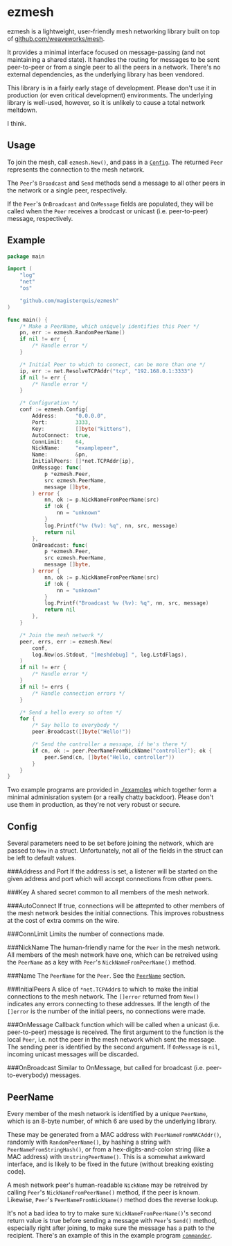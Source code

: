 ezmesh
======
ezmesh is a lightweight, user-friendly mesh networking library built on top of
[github.com/weaveworks/mesh](https://github.com/weaveworks/mesh).

It provides a minimal interface focused on message-passing (and not maintaining
a shared state).  It handles the routing for messages to be sent peer-to-peer
or from a single peer to all the peers in a network.  There's no external
dependencies, as the underlying library has been vendored.

This library is in a fairly early stage of development.  Please don't use it in
production (or even critical development) environments.  The underlying library
is well-used, however, so it is unlikely to cause a total network meltdown.

I think.

Usage
-----
To join the mesh, call `ezmesh.New()`, and pass in a [`Config`](#config).  The
returned `Peer` represents the connection to the mesh network.

The `Peer`'s `Broadcast` and `Send` methods send a message to all other peers
in the network or a single peer, respectively.

If the `Peer`'s `OnBroadcast` and `OnMessage` fields are populated, they will
be called when the `Peer` receives a brodcast or unicast (i.e. peer-to-peer)
message, respectively.

Example
-------
```go
package main

import (
	"log"
	"net"
	"os"

	"github.com/magisterquis/ezmesh"
)

func main() {
	/* Make a PeerName, which uniquely identifies this Peer */
	pn, err := ezmesh.RandomPeerName()
	if nil != err {
		/* Handle error */
	}

	/* Initial Peer to which to connect, can be more than one */
	ip, err := net.ResolveTCPAddr("tcp", "192.168.0.1:3333")
	if nil != err {
		/* Handle error */
	}

	/* Configuration */
	conf := ezmesh.Config{
		Address:      "0.0.0.0",
		Port:         3333,
		Key:          []byte("kittens"),
		AutoConnect:  true,
		ConnLimit:    64,
		NickName:     "examplepeer",
		Name:         &pn,
		InitialPeers: []*net.TCPAddr{ip},
		OnMessage: func(
			p *ezmesh.Peer,
			src ezmesh.PeerName,
			message []byte,
		) error {
			nn, ok := p.NickNameFromPeerName(src)
			if !ok {
				nn = "unknown"
			}
			log.Printf("%v (%v): %q", nn, src, message)
			return nil
		},
		OnBroadcast: func(
			p *ezmesh.Peer,
			src ezmesh.PeerName,
			message []byte,
		) error {
			nn, ok := p.NickNameFromPeerName(src)
			if !ok {
				nn = "unknown"
			}
			log.Printf("Broadcast %v (%v): %q", nn, src, message)
			return nil
		},
	}

	/* Join the mesh network */
	peer, errs, err := ezmesh.New(
		conf,
		log.New(os.Stdout, "[meshdebug] ", log.LstdFlags),
	)
	if nil != err {
		/* Handle error */
	}
	if nil != errs {
		/* Handle connection errors */
	}

	/* Send a hello every so often */
	for {
		/* Say hello to everybody */
		peer.Broadcast([]byte("Hello!"))

		/* Send the controller a message, if he's there */
		if cn, ok := peer.PeerNameFromNickName("controller"); ok {
			peer.Send(cn, []byte("Hello, controller"))
		}
	}
}
```

Two example programs are provided in [./examples](examples) which together
form a minimal adminisration system (or a really chatty backdoor).  Please
don't use them in production, as they're not very robust or secure.

Config
------
Several parameters need to be set before joining the network, which are passed
to `New` in a struct.  Unfortunately, not all of the fields in the struct can
be left to default values.

###Address and Port
If the address is set, a listener will be started on the given address and port
which will accept connections from other peers.

###Key
A shared secret common to all members of the mesh network.

###AutoConnect
If true, connections will be attepmted to other members of the mesh network
besides the initial connections.  This improves robustness at the cost of
extra comms on the wire.

###ConnLimit
Limits the number of connections made.

###NickName
The human-friendly name for the `Peer` in the mesh network.  All members of the
mesh network have one, which can be retreived using the `PeerName` as a key
with `Peer`'s `NickNameFromPeerName()` method.

###Name
The `PeerName` for the `Peer`.  See the [`PeerName`](#PeerName) section.

###InitialPeers
A slice of `*net.TCPAddr`s to which to make the initial connections to the mesh
network.  The `[]error` returned from `New()` indicates any errors connecting
to these addresses.  If the length of the `[]error` is the number of the
initial peers, no connections were made.

###OnMessage
Callback function which will be called when a unicast (i.e. peer-to-peer)
message is received.  The first argument to the function is the local `Peer`,
i.e. not the peer in the mesh network which sent the message.  The sending
peer is identified by the second argument.  If `OnMessage` is `nil`, incoming
unicast messages will be discarded.

###OnBroadcast
Similar to OnMessage, but called for broadcast (i.e. peer-to-everybody)
messages.

PeerName
--------
Every member of the mesh network is identified by a unique `PeerName`, which is
an 8-byte number, of which 6 are used by the underlying library.

These may be generated from a MAC address with `PeerNameFromMACAddr()`,
randomly with `RandomPeerName()`, by hashing a string with
`PeerNameFromStringHash()`, or from a hex-digits-and-colon string (like a MAC
address) with `UnstringPeerName()`.  This is a somewhat awkward interface, and
is likely to be fixed in the future (without breaking existing code).

A mesh network peer's human-readable `NickName` may be retreived by calling
`Peer`'s `NickNameFromPeerName()` method, if the peer is known.  Likewise,
`Peer`'s `PeerNameFromNickName()` method does the reverse lookup.

It's not a bad idea to try to make sure `NickNameFromPeerName()`'s second
return value is true before sending a message with `Peer`'s `Send()` method,
especially right after joining, to make sure the message has a path to the
recipient.  There's an example of this in the example program
[`commander`](./examples/commander/commander.go).
